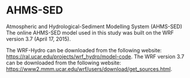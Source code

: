 # AHMS-SED
Atmospheric and Hydrological-Sediment Modelling System (AHMS-SED)
The online AHMS-SED model used in this study was built on the WRF version 3.7 (April 17, 2015). 

The WRF-Hydro can be downloaded from the following website:
https://ral.ucar.edu/projects/wrf_hydro/model-code.
The WRF version 3.7 can be downloaded from the following website:
https://www2.mmm.ucar.edu/wrf/users/download/get_sources.html.
